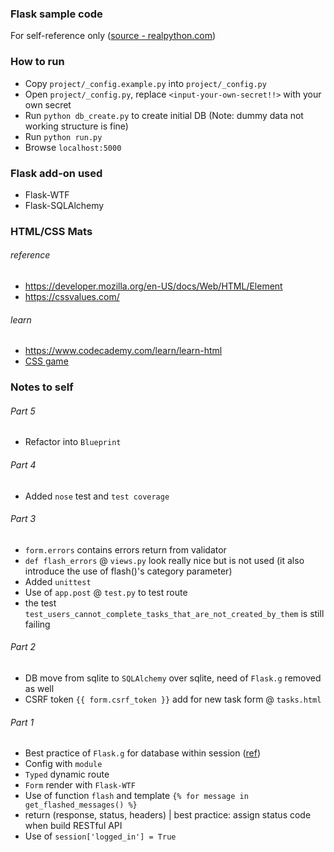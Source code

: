 ### Flask sample code
For self-reference only ([source - realpython.com](http://realpython.com))

### How to run
- Copy `project/_config.example.py` into `project/_config.py`
- Open `project/_config.py`, replace `<input-your-own-secret!!>` with your own secret
- Run `python db_create.py` to create initial DB (Note: dummy data not working structure is fine)
- Run `python run.py`
- Browse `localhost:5000`

### Flask add-on used
- Flask-WTF
- Flask-SQLAlchemy

### HTML/CSS Mats
###### reference
- https://developer.mozilla.org/en-US/docs/Web/HTML/Element
- https://cssvalues.com/

###### learn
- https://www.codecademy.com/learn/learn-html
- [CSS game](http://flukeout.github.io/)

### Notes to self
###### Part 5
- Refactor into `Blueprint`

###### Part 4
- Added `nose` test and `test coverage`

###### Part 3
- `form.errors` contains errors return from validator
- `def flash_errors` @ `views.py` look really nice but is not used (it also introduce the use of flash()'s category parameter)
- Added `unittest`
- Use of `app.post` @ `test.py` to test route
- the test `test_users_cannot_complete_tasks_that_are_not_created_by_them` is still failing

###### Part 2
- DB move from sqlite to `SQLAlchemy` over sqlite, need of `Flask.g` removed as well
- CSRF token `{{ form.csrf_token }}` add for new task form @ `tasks.html`

###### Part 1
- Best practice of `Flask.g` for database within session ([ref](https://stackoverflow.com/questions/15083967/when-should-flask-g-be-used))
- Config with `module`
- `Typed` dynamic route
- `Form` render with `Flask-WTF`
- Use of function `flash` and template `{% for message in get_flashed_messages() %}`
- return (response, status, headers) | best practice: assign status code when build RESTful API
- Use of `session['logged_in'] = True`

